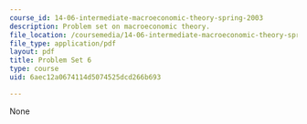 ```yaml
---
course_id: 14-06-intermediate-macroeconomic-theory-spring-2003
description: Problem set on macroeconomic theory.
file_location: /coursemedia/14-06-intermediate-macroeconomic-theory-spring-2003/6aec12a0674114d5074525dcd266b693_1406ps6.pdf
file_type: application/pdf
layout: pdf
title: Problem Set 6
type: course
uid: 6aec12a0674114d5074525dcd266b693

---
```

None